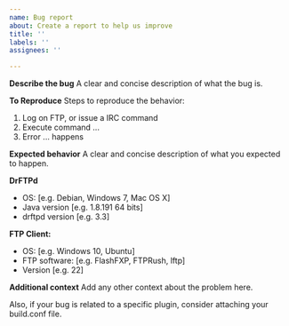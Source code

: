 ```yaml
---
name: Bug report
about: Create a report to help us improve
title: ''
labels: ''
assignees: ''

---
```


**Describe the bug**
A clear and concise description of what the bug is.

**To Reproduce**
Steps to reproduce the behavior:
1. Log on FTP, or issue a IRC command
2. Execute command ...
3. Error ... happens

**Expected behavior**
A clear and concise description of what you expected to happen.

**DrFTPd**
 - OS: [e.g. Debian, Windows 7, Mac OS X]
 - Java version [e.g. 1.8.191 64 bits]
 - drftpd version [e.g. 3.3]

**FTP Client:**
 - OS: [e.g. Windows 10, Ubuntu]
 - FTP software: [e.g. FlashFXP, FTPRush, lftp]
 - Version [e.g. 22]

**Additional context**
Add any other context about the problem here.

Also, if your bug is related to a specific plugin, consider attaching your build.conf file.
